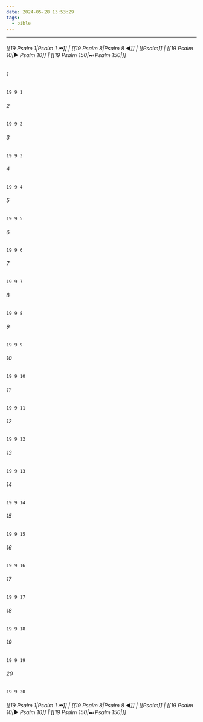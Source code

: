 ```yaml
---
date: 2024-05-28 13:53:29
tags:
  - bible
---
```

___

###### [[19 Psalm 1|Psalm 1 ⏮]] | [[19 Psalm 8|Psalm 8 ◀]] | [[Psalm]] | [[19 Psalm 10|▶ Psalm 10]] | [[19 Psalm 150|⏭ Psalm 150|]]

###### 1
``` verse
19 9 1 
```
###### 2
``` verse
19 9 2 
```
###### 3
``` verse
19 9 3 
```
###### 4
``` verse
19 9 4 
```
###### 5
``` verse
19 9 5 
```
###### 6
``` verse
19 9 6 
```
###### 7
``` verse
19 9 7 
```
###### 8
``` verse
19 9 8 
```
###### 9
``` verse
19 9 9 
```
###### 10
``` verse
19 9 10 
```
###### 11
``` verse
19 9 11 
```
###### 12
``` verse
19 9 12 
```
###### 13
``` verse
19 9 13 
```
###### 14
``` verse
19 9 14 
```
###### 15
``` verse
19 9 15 
```
###### 16
``` verse
19 9 16 
```
###### 17
``` verse
19 9 17 
```
###### 18
``` verse
19 9 18 
```
###### 19
``` verse
19 9 19 
```
###### 20
``` verse
19 9 20 
```

###### [[19 Psalm 1|Psalm 1 ⏮]] | [[19 Psalm 8|Psalm 8 ◀]] | [[Psalm]] | [[19 Psalm 10|▶ Psalm 10]] | [[19 Psalm 150|⏭ Psalm 150|]]

